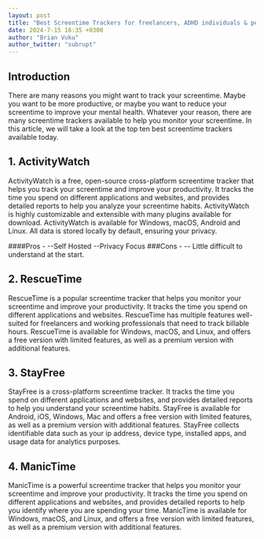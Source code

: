 ```yaml
---
layout: post
title: "Best Screentime Trackers for freelancers, ADHD individuals & people working remotely" 
date: 2024-7-15 16:35 +0300
author: "Brian Vuku"
author_twitter: "subrupt"
---
```


## Introduction

There are many reasons you might want to track your screentime. Maybe you want to be more productive, or maybe you want to reduce your screentime to improve your mental health. Whatever your reason, there are many screentime trackers available to help you monitor your screentime. In this article, we will take a look at the top ten best screentime trackers available today.

## 1. ActivityWatch

ActivityWatch is a free, open-source cross-platform screentime tracker that helps you track your screentime and improve your productivity. It tracks the time you spend on different applications and websites, and provides detailed reports to help you analyze your screentime habits. ActivityWatch is highly customizable and extensible with many plugins available for download. ActivityWatch is available for Windows, macOS, Android and Linux. All data is stored locally by default, ensuring your privacy.

####Pros - 
        --Self Hosted
        --Privacy Focus
###Cons -
        -- Little difficult to understand at the start.

## 2. RescueTime

RescueTime is a popular screentime tracker that helps you monitor your screentime and improve your productivity. It tracks the time you spend on different applications and websites. RescueTime has multiple features well-suited for freelancers and working professionals that need to track billable hours. RescueTime is available for Windows, macOS, and Linux, and offers a free version with limited features, as well as a premium version with additional features.

## 3. StayFree

StayFree is a cross-platform screentime tracker. It tracks the time you spend on different applications and websites, and provides detailed reports to help you understand your screentime habits. StayFree is available for Android, iOS, Windows, Mac and offers a free version with limited features, as well as a premium version with additional features. StayFree collects identifiable data such as your ip address, device type, installed apps, and usage data for analytics purposes.

## 4. ManicTime

ManicTime is a powerful screentime tracker that helps you monitor your screentime and improve your productivity. It tracks the time you spend on different applications and websites, and provides detailed reports to help you identify where you are spending your time. ManicTime is available for Windows, macOS, and Linux, and offers a free version with limited features, as well as a premium version with additional features.

